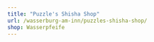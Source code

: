 ```yaml
---
title: "Puzzle's Shisha Shop"
url: /wasserburg-am-inn/puzzles-shisha-shop/
shop: Wasserpfeife
---
```

